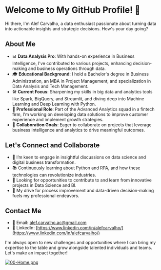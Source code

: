 # Welcome to My GitHub Profile! 👋

Hi there, I'm Alef Carvalho, a data enthusiast passionate about turning data into actionable insights and strategic decisions. How's your day going?

## About Me

- 📊 **Data Analysis Pro**: With hands-on experience in Business Intelligence, I've contributed to various projects, enhancing decision-making and business operations through data.
- 🎓 **Educational Background**: I hold a Bachelor's degree in Business Administration, an MBA in Project Management, and specialization in Data Analysis and Tech Management.
- 🛠️ **Current Focus**: Sharpening my skills in big data and analytics tools like Spark, BigQuery, and Streamlit, and diving deep into Machine Learning and Deep Learning with Python.
- 💼 **Professional Role**: Part of the Advanced Analytics squad in a fintech firm, I'm working on developing data solutions to improve customer experience and implement growth strategies.
- 🤝 **Collaboration Goals**: Eager to collaborate on projects that leverage business intelligence and analytics to drive meaningful outcomes.

## Let's Connect and Collaborate

- 💬 I’m keen to engage in insightful discussions on data science and digital business transformation.
- 📚 Continuously learning about Python and RPA, and how these technologies can revolutionize industries.
- 🌟 Looking for opportunities to contribute to and learn from innovative projects in Data Science and BI.
- 🚀 My drive for process improvement and data-driven decision-making fuels my professional endeavors.

## Contact Me

- 📧 Email: [alef.carvalho.ac@gmail.com](mailto:alef.carvalho.ac@gmail.com)
- 🔗 LinkedIn: [https://www.linkedin.com/in/alefcarvalho/](https://www.linkedin.com/in/alefcarvalho/)

I'm always open to new challenges and opportunities where I can bring my expertise to the table and grow alongside talented individuals and teams. Let's make an impact together!

[![00-Home.png](https://i.postimg.cc/dQ93jHfB/DALL-E-2023-11-19-10-39-42-An-illustration-for-a-Git-Hub-profile-background-The-image-should-repre.png)](https://postimg.cc/c6rdsm0g)
